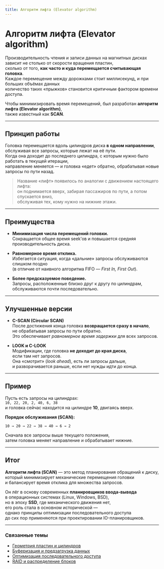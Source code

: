 ```yaml
---
title: Алгоритм лифта (Elevator algorithm)
---
```


# Алгоритм лифта (Elevator algorithm)


Производительность чтения и записи данных на магнитных дисках зависит не столько от скорости вращения пластин,  
сколько от того, **как часто и куда перемещается считывающая головка**.  
Каждое перемещение между дорожками стоит миллисекунд, и при больших объёмах данных  
количество таких «прыжков» становится критичным фактором времени доступа.

Чтобы минимизировать время перемещений, был разработан **алгоритм лифта (Elevator algorithm)**,  
также известный как **SCAN**.

---

## Принцип работы

Головка перемещается вдоль цилиндров диска **в одном направлении**,  
обслуживая все запросы, которые лежат на её пути.  
Когда она доходит до последнего цилиндра, с которым нужно было работать в текущей итерации,  
направление меняется — и головка «едет» обратно, обрабатывая новые запросы по пути назад.

> Название «лифт» появилось по аналогии с движением настоящего лифта:  
> он поднимается вверх, забирая пассажиров по пути, а потом спускается вниз,  
> обслуживая тех, кому нужно на нижние этажи.

---

## Преимущества

- **Минимизация числа перемещений головки.**  
  Сокращается общее время seek’ов и повышается средняя производительность диска.

- **Равномерное время отклика.**  
  Избегается ситуация, когда «дальние» запросы обслуживаются слишком поздно  
  (в отличие от наивного алгоритма FIFO — *First In, First Out*).

- **Более предсказуемое поведение.**  
  Запросы, расположенные близко друг к другу по цилиндрам, обслуживаются почти последовательно.

---

## Улучшенные версии

- **C-SCAN (Circular SCAN)**  
  После достижения конца головка **возвращается сразу в начало**,  
  не обрабатывая запросы по пути обратно.  
  Это обеспечивает *равномерное время задержки* для всех запросов.

- **LOOK и C-LOOK**  
  Модификации, где головка **не доходит до края диска**,  
  если там нет запросов.  
  Она «смотрит» (*look ahead*), есть ли запросы дальше,  
  и разворачивается раньше, если нет нужды идти до конца.

---

## Пример

Пусть есть запросы на цилиндрах:  
`10, 22, 20, 2, 40, 6, 38`  
и головка сейчас находится на цилиндре **10**, двигаясь вверх.

**Порядок обслуживания (SCAN):**

```
10 → 20 → 22 → 38 → 40 → 6 → 2
```

Сначала все запросы выше текущего положения,  
затем головка меняет направление и обрабатывает нижние.

---

## Итог

**Алгоритм лифта (SCAN)** — это метод планирования обращений к диску,  
который минимизирует механические перемещения головки  
и балансирует время отклика для множества запросов.

Он лёг в основу современных **планировщиков ввода-вывода**  
в операционных системах (Linux, Windows, BSD),  
но в эпоху **SSD**, где механического движения нет,  
его роль стала в основном исторической —  
однако принципы оптимизации последовательного доступа  
до сих пор применяются при проектировании IO-планировщиков.

---

### Связанные темы

- [Геометрия пластин и цилиндров](../PhysicalLayer/DiskGeometry.md)
- [Буферизация и предзагрузка данных](../PhysicalLayer/Caching_and_Buffering.md)
- [Оптимизация последовательного доступа](../PhysicalLayer/SequentialAccess.md)
- [RAID и распределение блоков](../Redundancy/RAID_Levels.md)

